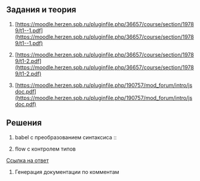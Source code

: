 ## Задания и теория

1. [https://moodle.herzen.spb.ru/pluginfile.php/36657/course/section/19789/t1--1.pdf](https://moodle.herzen.spb.ru/pluginfile.php/36657/course/section/19789/t1--1.pdf)

1. [https://moodle.herzen.spb.ru/pluginfile.php/36657/course/section/19789/t1-2.pdf](https://moodle.herzen.spb.ru/pluginfile.php/36657/course/section/19789/t1-2.pdf)

1. [https://moodle.herzen.spb.ru/pluginfile.php/190757/mod_forum/intro/jsdoc.pdf](https://moodle.herzen.spb.ru/pluginfile.php/190757/mod_forum/intro/jsdoc.pdf)

## Решения

1. babel с преобразованием синтаксиса ::

1. flow с контролем типов

[Ссылка на ответ](/JS5/result2.md)

1. Генерация документации по комментам
